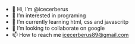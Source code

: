 - 👋 Hi, I’m @icecerberus
- 👀 I’m interested in programing
- 🌱 I’m currently learning html, css and javascritp
- 💞️ I’m looking to collaborate on  google
- 📫 How to reach me icecerberus89@gmail.com

<!---
icecerberus/icecerberus is a ✨ special ✨ repository because its `README.md` (this file) appears on your GitHub profile.
You can click the Preview link to take a look at your changes.
--->
